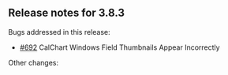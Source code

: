 ## Release notes for 3.8.3

Bugs addressed in this release:

* [#692](../../issues/692) CalChart Windows Field Thumbnails Appear Incorrectly

Other changes:

